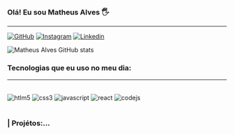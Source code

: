 ### Olá! Eu sou Matheus Alves 🖐️
<hr>

[![GitHub](https://img.shields.io/badge/GitHub-100000?style=for-the-badge&logo=github&logoColor=white)](https://github.com/MatheusAlveZzz)
[![Instagram](https://img.shields.io/badge/Instagram-E4405F?style=for-the-badge&logo=instagram&logoColor=white)](https://instagram.com/ofc.matheusalves)
[![Linkedin](https://img.shields.io/badge/LinkedIn-0077B5?style=for-the-badge&logo=linkedin&logoColor=white)](https://www.linkedin.com/in/matheus-alves-pereira-9a5b712bb/)

![Matheus Alves GitHub stats](https://github-readme-stats.vercel.app/api?username=MatheusAlveZzz&show_icons=true&theme=radical)

### Tecnologias que eu uso no meu dia:
<hr>
<div style="display: inline_block"><br/>
    <img align="center" alt="htlm5" src="https://img.shields.io/badge/HTML5-E34F26?style=for-the-badge&logo=html5&logoColor=white" />
    <img align="center" alt="css3" src="https://img.shields.io/badge/CSS3-1572B6?style=for-the-badge&logo=css3&logoColor=white" />
    <img align="center" alt="javascript" src="https://img.shields.io/badge/JavaScript-323330?style=for-the-badge&logo=javascript&logoColor=F7DF1E" />
    <img align="center" alt="react" src="https://img.shields.io/badge/React-20232A?style=for-the-badge&logo=react&logoColor=61DAFB" />
    <img align="center" alt="codejs" src="https://img.shields.io/badge/Node.js-43853D?style=for-the-badge&logo=node.js&logoColor=white"/>
</div><br>

### | Projétos:...
